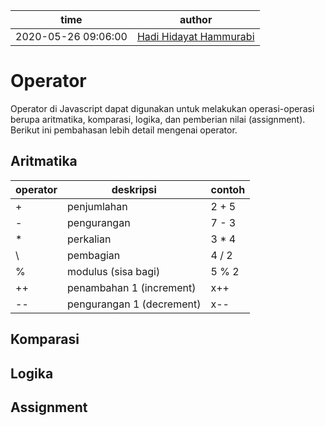 time | author
-|-
2020-05-26 09:06:00 | [Hadi Hidayat Hammurabi](https://github.com/hadihammurabi)

# Operator
Operator di Javascript dapat digunakan untuk melakukan operasi-operasi berupa aritmatika, komparasi, logika,
dan pemberian nilai (assignment). Berikut ini pembahasan lebih detail mengenai operator.

## Aritmatika
operator | deskripsi | contoh
-|-|-
\+ | penjumlahan | 2 + 5
\- | pengurangan | 7 - 3
\* | perkalian | 3 * 4
\ | pembagian | 4 / 2
% | modulus (sisa bagi) | 5 % 2
++ | penambahan 1 (increment) | x++
-- | pengurangan 1 (decrement) | x--

## Komparasi
## Logika
## Assignment
